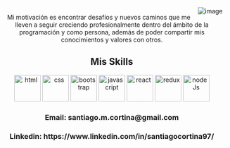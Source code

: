 <div>
  <img align="right" alt="image" src="https://github.com/santicortina-97/santicortina-97/assets/123994247/d4ab384a-07a5-4b60-ab15-2d9e5240f3c5" />
</div>

<p align="center"> Mi motivación es encontrar desafíos y nuevos caminos que me lleven a seguir creciendo profesionalmente dentro del ámbito de la programación y como persona, además de poder compartir mis conocimientos    y valores con otros.</p>


<div align="center">
  <h2> Mis Skills </h2>
  <img width="60" alt="html" src="https://github.com/santicortina-97/santicortina-97/assets/123994247/86e7451f-08a9-49fe-ab70-7782fcf1bda4" />
  <img width="60" alt="css" src="https://github.com/santicortina-97/santicortina-97/assets/123994247/665284d9-16a3-4153-8b8d-70533b6b2ad4" />
  <img width="60" alt="bootstrap" src="https://github.com/santicortina-97/santicortina-97/assets/123994247/2a1b62a0-28c6-48be-97db-6daae502f828" />
  <img width="60" alt="javascript" src="https://github.com/santicortina-97/santicortina-97/assets/123994247/503c34b3-5a1a-405a-b31e-f20414b9b15b" />
  <img width="60" alt="react" src="https://github.com/santicortina-97/santicortina-97/assets/123994247/d7561220-532d-414d-8f10-c675043b3e14" />
  <img width="60" alt="redux" src="https://github.com/santicortina-97/santicortina-97/assets/123994247/97f7bd98-32b1-49b8-94e9-4dae5053299f" />
  <img width="60" alt="nodeJs" src="https://github.com/santicortina-97/santicortina-97/assets/123994247/9684e31d-94bf-4f0b-9d1d-b5380b824c33" />
</div>



<h3 align="center"> Email: santiago.m.cortina@gmail.com</h3>
  
<h3 align="center"> Linkedin: https://www.linkedin.com/in/santiagocortina97/</h3>


